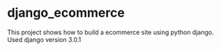 # django_ecommerce
This project shows how to build a ecommerce site using python django. Used django version 3.0.1
